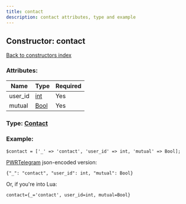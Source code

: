 ```yaml
---
title: contact
description: contact attributes, type and example
---
```

## Constructor: contact  
[Back to constructors index](index.md)



### Attributes:

| Name     |    Type       | Required |
|----------|---------------|----------|
|user\_id|[int](../types/int.md) | Yes|
|mutual|[Bool](../types/Bool.md) | Yes|



### Type: [Contact](../types/Contact.md)


### Example:

```
$contact = ['_' => 'contact', 'user_id' => int, 'mutual' => Bool];
```  

[PWRTelegram](https://pwrtelegram.xyz) json-encoded version:

```
{"_": "contact", "user_id": int, "mutual": Bool}
```


Or, if you're into Lua:  


```
contact={_='contact', user_id=int, mutual=Bool}

```


